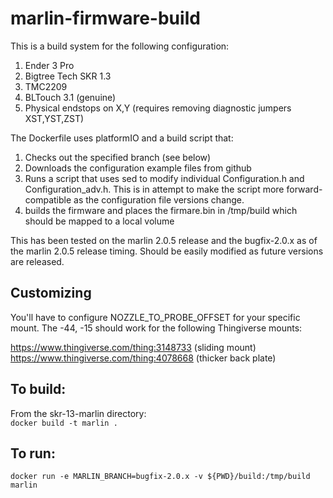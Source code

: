 # marlin-firmware-build

This is a build system for the following configuration:
1. Ender 3 Pro
2. Bigtree Tech SKR 1.3
3. TMC2209
4. BLTouch 3.1 (genuine)
5. Physical endstops on X,Y (requires removing diagnostic jumpers XST,YST,ZST)
   
The Dockerfile uses platformIO and a build script that:
1. Checks out the specified branch (see below)
2. Downloads the configuration example files from github
3. Runs a script that uses sed to modify individual Configuration.h and Configuration_adv.h. This is in attempt to make the script more forward-compatible as the configuration file versions change.
4. builds the firmware and places the firmare.bin in /tmp/build which should be mapped to a local volume

This has been tested on the marlin 2.0.5 release and the bugfix-2.0.x as of the marlin 2.0.5 release timing.  Should be easily modified as future versions are released.

## Customizing

You'll have to configure NOZZLE_TO_PROBE_OFFSET for your specific mount.  The -44, -15 should work for the following Thingiverse mounts:

https://www.thingiverse.com/thing:3148733 (sliding mount)
https://www.thingiverse.com/thing:4078668 (thicker back plate)

## To build:

From the skr-13-marlin directory:<br>
`docker build -t marlin .`

## To run:

`docker run -e MARLIN_BRANCH=bugfix-2.0.x -v ${PWD}/build:/tmp/build marlin`
